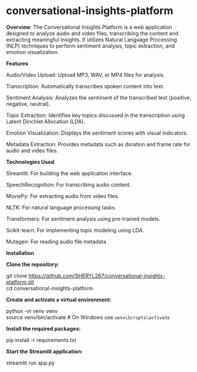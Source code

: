 # conversational-insights-platform

**Overview**:
The Conversational Insights Platform is a web application designed to analyze audio and video files, transcribing the content and extracting meaningful insights. It utilizes Natural Language Processing (NLP) techniques to perform sentiment analysis, topic extraction, and emotion visualization.

**Features**

Audio/Video Upload: Upload MP3, WAV, or MP4 files for analysis.

Transcription: Automatically transcribes spoken content into text.

Sentiment Analysis: Analyzes the sentiment of the transcribed text (positive, negative, neutral).

Topic Extraction: Identifies key topics discussed in the transcription using Latent Dirichlet Allocation (LDA).

Emotion Visualization: Displays the sentiment scores with visual indicators.

Metadata Extraction: Provides metadata such as duration and frame rate for audio and video files.

**Technologies Used**

Streamlit: For building the web application interface.

SpeechRecognition: For transcribing audio content.

MoviePy: For extracting audio from video files.

NLTK: For natural language processing tasks.

Transformers: For sentiment analysis using pre-trained models.

Scikit-learn: For implementing topic modeling using LDA.

Mutagen: For reading audio file metadata

**Installation**

**Clone the repository:**

git clone https://github.com/SHERYL267/conversational-insights-platform.git  
cd conversational-insights-platform

**Create and activate a virtual environment:**

python -m venv venv      
source venv/bin/activate  # On Windows use `venv\Scripts\activate`

**Install the required packages:**

pip install -r requirements.txt

**Start the Streamlit application:**

streamlit run app.py
